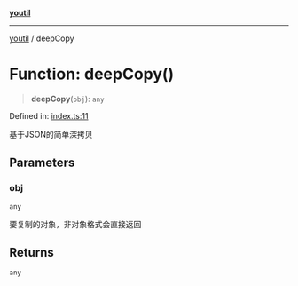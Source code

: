 [**youtil**](../README.md)

***

[youtil](../globals.md) / deepCopy

# Function: deepCopy()

> **deepCopy**(`obj`): `any`

Defined in: [index.ts:11](https://github.com/sxei/youtil/blob/d651a480a157140911b201985e6146ba23662439/src/index.ts#L11)

基于JSON的简单深拷贝

## Parameters

### obj

`any`

要复制的对象，非对象格式会直接返回

## Returns

`any`
